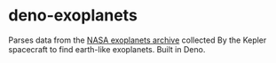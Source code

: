 # deno-exoplanets
Parses data from the [NASA exoplanets archive](https://exoplanetarchive.ipac.caltech.edu/docs/data.html) collected By the Kepler spacecraft to find earth-like exoplanets. Built in Deno.
